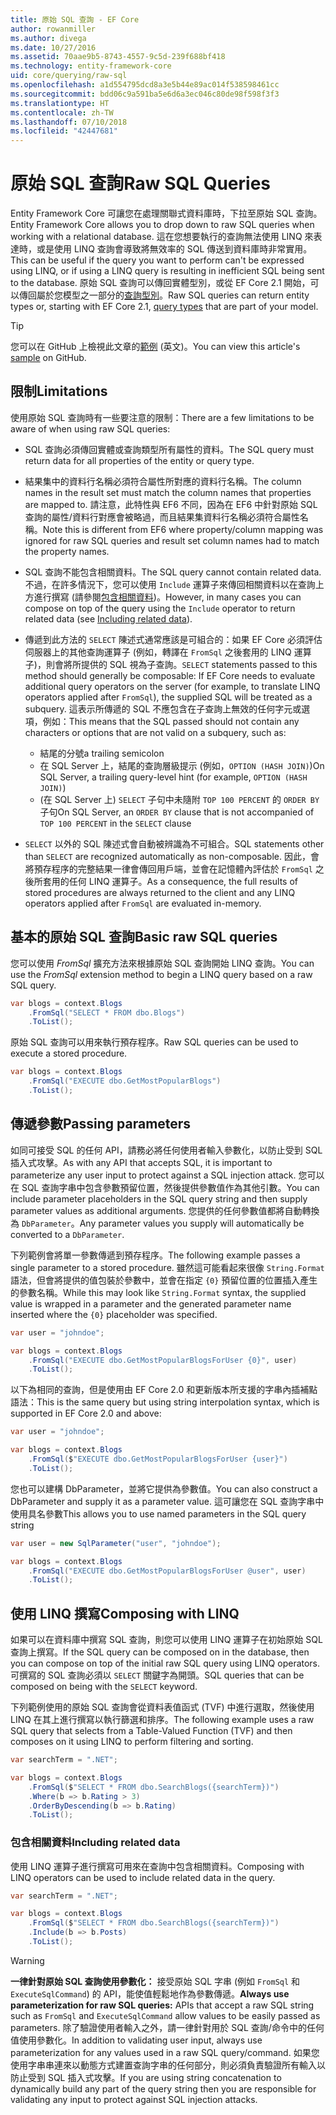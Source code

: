 ```yaml
---
title: 原始 SQL 查詢 - EF Core
author: rowanmiller
ms.author: divega
ms.date: 10/27/2016
ms.assetid: 70aae9b5-8743-4557-9c5d-239f688bf418
ms.technology: entity-framework-core
uid: core/querying/raw-sql
ms.openlocfilehash: a1d554795dcd8a3e5b44e89ac014f538598461cc
ms.sourcegitcommit: bdd06c9a591ba5e6d6a3ec046c80de98f598f3f3
ms.translationtype: HT
ms.contentlocale: zh-TW
ms.lasthandoff: 07/10/2018
ms.locfileid: "42447681"
---
```

# <a name="raw-sql-queries"></a><span data-ttu-id="60e12-102">原始 SQL 查詢</span><span class="sxs-lookup"><span data-stu-id="60e12-102">Raw SQL Queries</span></span>

<span data-ttu-id="60e12-103">Entity Framework Core 可讓您在處理關聯式資料庫時，下拉至原始 SQL 查詢。</span><span class="sxs-lookup"><span data-stu-id="60e12-103">Entity Framework Core allows you to drop down to raw SQL queries when working with a relational database.</span></span> <span data-ttu-id="60e12-104">這在您想要執行的查詢無法使用 LINQ 來表達時，或是使用 LINQ 查詢會導致將無效率的 SQL 傳送到資料庫時非常實用。</span><span class="sxs-lookup"><span data-stu-id="60e12-104">This can be useful if the query you want to perform can't be expressed using LINQ, or if using a LINQ query is resulting in inefficient SQL being sent to the database.</span></span> <span data-ttu-id="60e12-105">原始 SQL 查詢可以傳回實體型別，或從 EF Core 2.1 開始，可以傳回屬於您模型之一部分的[查詢型別](xref:core/modeling/query-types)。</span><span class="sxs-lookup"><span data-stu-id="60e12-105">Raw SQL queries can return entity types or, starting with EF Core 2.1, [query types](xref:core/modeling/query-types) that are part of your model.</span></span>

> [!TIP]  
> <span data-ttu-id="60e12-106">您可以在 GitHub 上檢視此文章的[範例](https://github.com/aspnet/EntityFramework.Docs/tree/master/samples/core/Querying) \(英文\)。</span><span class="sxs-lookup"><span data-stu-id="60e12-106">You can view this article's [sample](https://github.com/aspnet/EntityFramework.Docs/tree/master/samples/core/Querying) on GitHub.</span></span>

## <a name="limitations"></a><span data-ttu-id="60e12-107">限制</span><span class="sxs-lookup"><span data-stu-id="60e12-107">Limitations</span></span>

<span data-ttu-id="60e12-108">使用原始 SQL 查詢時有一些要注意的限制：</span><span class="sxs-lookup"><span data-stu-id="60e12-108">There are a few limitations to be aware of when using raw SQL queries:</span></span>

* <span data-ttu-id="60e12-109">SQL 查詢必須傳回實體或查詢類型所有屬性的資料。</span><span class="sxs-lookup"><span data-stu-id="60e12-109">The SQL query must return data for all properties of the entity or query type.</span></span>

* <span data-ttu-id="60e12-110">結果集中的資料行名稱必須符合屬性所對應的資料行名稱。</span><span class="sxs-lookup"><span data-stu-id="60e12-110">The column names in the result set must match the column names that properties are mapped to.</span></span> <span data-ttu-id="60e12-111">請注意，此特性與 EF6 不同，因為在 EF6 中針對原始 SQL 查詢的屬性/資料行對應會被略過，而且結果集資料行名稱必須符合屬性名稱。</span><span class="sxs-lookup"><span data-stu-id="60e12-111">Note this is different from EF6 where property/column mapping was ignored for raw SQL queries and result set column names had to match the property names.</span></span>

* <span data-ttu-id="60e12-112">SQL 查詢不能包含相關資料。</span><span class="sxs-lookup"><span data-stu-id="60e12-112">The SQL query cannot contain related data.</span></span> <span data-ttu-id="60e12-113">不過，在許多情況下，您可以使用 `Include` 運算子來傳回相關資料以在查詢上方進行撰寫 (請參閱[包含相關資料](#including-related-data))。</span><span class="sxs-lookup"><span data-stu-id="60e12-113">However, in many cases you can compose on top of the query using the `Include` operator to return related data (see [Including related data](#including-related-data)).</span></span>

* <span data-ttu-id="60e12-114">傳遞到此方法的 `SELECT` 陳述式通常應該是可組合的：如果 EF Core 必須評估伺服器上的其他查詢運算子 (例如，轉譯在 `FromSql` 之後套用的 LINQ 運算子)，則會將所提供的 SQL 視為子查詢。</span><span class="sxs-lookup"><span data-stu-id="60e12-114">`SELECT` statements passed to this method should generally be composable: If EF Core needs to evaluate additional query operators on the server (for example, to translate LINQ operators applied after `FromSql`), the supplied SQL will be treated as a subquery.</span></span> <span data-ttu-id="60e12-115">這表示所傳遞的 SQL 不應包含在子查詢上無效的任何字元或選項，例如：</span><span class="sxs-lookup"><span data-stu-id="60e12-115">This means that the SQL passed should not contain any characters or options that are not valid on a subquery, such as:</span></span>
  * <span data-ttu-id="60e12-116">結尾的分號</span><span class="sxs-lookup"><span data-stu-id="60e12-116">a trailing semicolon</span></span>
  * <span data-ttu-id="60e12-117">在 SQL Server 上，結尾的查詢層級提示 (例如，`OPTION (HASH JOIN)`)</span><span class="sxs-lookup"><span data-stu-id="60e12-117">On SQL Server, a trailing query-level hint (for example, `OPTION (HASH JOIN)`)</span></span>
  * <span data-ttu-id="60e12-118">(在 SQL Server 上) `SELECT` 子句中未隨附 `TOP 100 PERCENT` 的 `ORDER BY` 子句</span><span class="sxs-lookup"><span data-stu-id="60e12-118">On SQL Server, an `ORDER BY` clause that is not accompanied of `TOP 100 PERCENT` in the `SELECT` clause</span></span>

* <span data-ttu-id="60e12-119">`SELECT` 以外的 SQL 陳述式會自動被辨識為不可組合。</span><span class="sxs-lookup"><span data-stu-id="60e12-119">SQL statements other than `SELECT` are recognized automatically as non-composable.</span></span> <span data-ttu-id="60e12-120">因此，會將預存程序的完整結果一律會傳回用戶端，並會在記憶體內評估於 `FromSql` 之後所套用的任何 LINQ 運算子。</span><span class="sxs-lookup"><span data-stu-id="60e12-120">As a consequence, the full results of stored procedures are always returned to the client and any LINQ operators applied after `FromSql` are evaluated in-memory.</span></span>

## <a name="basic-raw-sql-queries"></a><span data-ttu-id="60e12-121">基本的原始 SQL 查詢</span><span class="sxs-lookup"><span data-stu-id="60e12-121">Basic raw SQL queries</span></span>

<span data-ttu-id="60e12-122">您可以使用 *FromSql* 擴充方法來根據原始 SQL 查詢開始 LINQ 查詢。</span><span class="sxs-lookup"><span data-stu-id="60e12-122">You can use the *FromSql* extension method to begin a LINQ query based on a raw SQL query.</span></span>

<!-- [!code-csharp[Main](samples/core/Querying/Querying/RawSQL/Sample.cs)] -->
``` csharp
var blogs = context.Blogs
    .FromSql("SELECT * FROM dbo.Blogs")
    .ToList();
```

<span data-ttu-id="60e12-123">原始 SQL 查詢可以用來執行預存程序。</span><span class="sxs-lookup"><span data-stu-id="60e12-123">Raw SQL queries can be used to execute a stored procedure.</span></span>

<!-- [!code-csharp[Main](samples/core/Querying/Querying/RawSQL/Sample.cs)] -->
``` csharp
var blogs = context.Blogs
    .FromSql("EXECUTE dbo.GetMostPopularBlogs")
    .ToList();
```

## <a name="passing-parameters"></a><span data-ttu-id="60e12-124">傳遞參數</span><span class="sxs-lookup"><span data-stu-id="60e12-124">Passing parameters</span></span>

<span data-ttu-id="60e12-125">如同可接受 SQL 的任何 API，請務必將任何使用者輸入參數化，以防止受到 SQL 插入式攻擊。</span><span class="sxs-lookup"><span data-stu-id="60e12-125">As with any API that accepts SQL, it is important to parameterize any user input to protect against a SQL injection attack.</span></span> <span data-ttu-id="60e12-126">您可以在 SQL 查詢字串中包含參數預留位置，然後提供參數值作為其他引數。</span><span class="sxs-lookup"><span data-stu-id="60e12-126">You can include parameter placeholders in the SQL query string and then supply parameter values as additional arguments.</span></span> <span data-ttu-id="60e12-127">您提供的任何參數值都將自動轉換為 `DbParameter`。</span><span class="sxs-lookup"><span data-stu-id="60e12-127">Any parameter values you supply will automatically be converted to a `DbParameter`.</span></span>

<span data-ttu-id="60e12-128">下列範例會將單一參數傳遞到預存程序。</span><span class="sxs-lookup"><span data-stu-id="60e12-128">The following example passes a single parameter to a stored procedure.</span></span> <span data-ttu-id="60e12-129">雖然這可能看起來很像 `String.Format` 語法，但會將提供的值包裝於參數中，並會在指定 `{0}` 預留位置的位置插入產生的參數名稱。</span><span class="sxs-lookup"><span data-stu-id="60e12-129">While this may look like `String.Format` syntax, the supplied value is wrapped in a parameter and the generated parameter name inserted where the `{0}` placeholder was specified.</span></span>

<!-- [!code-csharp[Main](samples/core/Querying/Querying/RawSQL/Sample.cs)] -->
``` csharp
var user = "johndoe";

var blogs = context.Blogs
    .FromSql("EXECUTE dbo.GetMostPopularBlogsForUser {0}", user)
    .ToList();
```

<span data-ttu-id="60e12-130">以下為相同的查詢，但是使用由 EF Core 2.0 和更新版本所支援的字串內插補點語法：</span><span class="sxs-lookup"><span data-stu-id="60e12-130">This is the same query but using string interpolation syntax, which is supported in EF Core 2.0 and above:</span></span>

<!-- [!code-csharp[Main](samples/core/Querying/Querying/RawSQL/Sample.cs)] -->
``` csharp
var user = "johndoe";

var blogs = context.Blogs
    .FromSql($"EXECUTE dbo.GetMostPopularBlogsForUser {user}")
    .ToList();
```

<span data-ttu-id="60e12-131">您也可以建構 DbParameter，並將它提供為參數值。</span><span class="sxs-lookup"><span data-stu-id="60e12-131">You can also construct a DbParameter and supply it as a parameter value.</span></span> <span data-ttu-id="60e12-132">這可讓您在 SQL 查詢字串中使用具名參數</span><span class="sxs-lookup"><span data-stu-id="60e12-132">This allows you to use named parameters in the SQL query string</span></span>

<!-- [!code-csharp[Main](samples/core/Querying/Querying/RawSQL/Sample.cs)] -->
``` csharp
var user = new SqlParameter("user", "johndoe");

var blogs = context.Blogs
    .FromSql("EXECUTE dbo.GetMostPopularBlogsForUser @user", user)
    .ToList();
```

## <a name="composing-with-linq"></a><span data-ttu-id="60e12-133">使用 LINQ 撰寫</span><span class="sxs-lookup"><span data-stu-id="60e12-133">Composing with LINQ</span></span>

<span data-ttu-id="60e12-134">如果可以在資料庫中撰寫 SQL 查詢，則您可以使用 LINQ 運算子在初始原始 SQL 查詢上撰寫。</span><span class="sxs-lookup"><span data-stu-id="60e12-134">If the SQL query can be composed on in the database, then you can compose on top of the initial raw SQL query using LINQ operators.</span></span> <span data-ttu-id="60e12-135">可撰寫的 SQL 查詢必須以 `SELECT` 關鍵字為開頭。</span><span class="sxs-lookup"><span data-stu-id="60e12-135">SQL queries that can be composed on being with the `SELECT` keyword.</span></span>

<span data-ttu-id="60e12-136">下列範例使用的原始 SQL 查詢會從資料表值函式 (TVF) 中進行選取，然後使用 LINQ 在其上進行撰寫以執行篩選和排序。</span><span class="sxs-lookup"><span data-stu-id="60e12-136">The following example uses a raw SQL query that selects from a Table-Valued Function (TVF) and then composes on it using LINQ to perform filtering and sorting.</span></span>

<!-- [!code-csharp[Main](samples/core/Querying/Querying/RawSQL/Sample.cs)] -->
``` csharp
var searchTerm = ".NET";

var blogs = context.Blogs
    .FromSql($"SELECT * FROM dbo.SearchBlogs({searchTerm})")
    .Where(b => b.Rating > 3)
    .OrderByDescending(b => b.Rating)
    .ToList();
```

### <a name="including-related-data"></a><span data-ttu-id="60e12-137">包含相關資料</span><span class="sxs-lookup"><span data-stu-id="60e12-137">Including related data</span></span>

<span data-ttu-id="60e12-138">使用 LINQ 運算子進行撰寫可用來在查詢中包含相關資料。</span><span class="sxs-lookup"><span data-stu-id="60e12-138">Composing with LINQ operators can be used to include related data in the query.</span></span>

<!-- [!code-csharp[Main](samples/core/Querying/Querying/RawSQL/Sample.cs)] -->
``` csharp
var searchTerm = ".NET";

var blogs = context.Blogs
    .FromSql($"SELECT * FROM dbo.SearchBlogs({searchTerm})")
    .Include(b => b.Posts)
    .ToList();
```

> [!WARNING]  
> <span data-ttu-id="60e12-139">**一律針對原始 SQL 查詢使用參數化：** 接受原始 SQL 字串 (例如 `FromSql` 和 `ExecuteSqlCommand`) 的 API，能使值輕鬆地作為參數傳遞。</span><span class="sxs-lookup"><span data-stu-id="60e12-139">**Always use parameterization for raw SQL queries:** APIs that accept a raw SQL string such as `FromSql` and `ExecuteSqlCommand` allow values to be easily passed as parameters.</span></span> <span data-ttu-id="60e12-140">除了驗證使用者輸入之外，請一律針對用於 SQL 查詢/命令中的任何值使用參數化。</span><span class="sxs-lookup"><span data-stu-id="60e12-140">In addition to validating user input, always use parameterization for any values used in a raw SQL query/command.</span></span> <span data-ttu-id="60e12-141">如果您使用字串串連來以動態方式建置查詢字串的任何部分，則必須負責驗證所有輸入以防止受到 SQL 插入式攻擊。</span><span class="sxs-lookup"><span data-stu-id="60e12-141">If you are using string concatenation to dynamically build any part of the query string then you are responsible for validating any input to protect against SQL injection attacks.</span></span>
